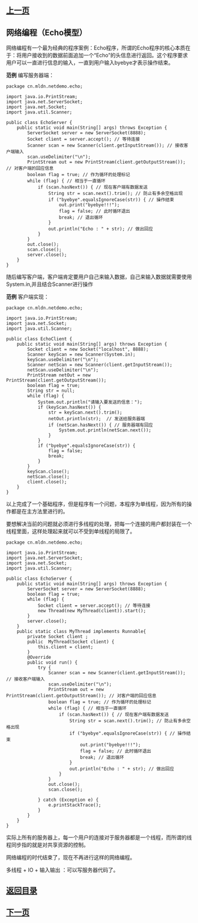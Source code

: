 ## [上一页](course117)
##  网络编程（Echo模型）

网络编程有一个最为经典的程序案例：Echo程序，所谓的Echo程序的核心本质在于：将用户接收到的数据前面追加一个“Echo”的头信息进行返回。这个程序要求用户可以一直进行信息的输入，一直到用户输入byebye才表示操作结束。

**范例** 编写服务器端：

	package cn.mldn.netdemo.echo;
	
	import java.io.PrintStream;
	import java.net.ServerSocket;
	import java.net.Socket;
	import java.util.Scanner;
	
	public class EchoServer {
		public static void main(String[] args) throws Exception {
			ServerSocket server = new ServerSocket(8888);
			Socket client = server.accept(); // 等待连接
			Scanner scan = new Scanner(client.getInputStream()); // 接收客户端输入
			scan.useDelimiter("\n");
			PrintStream out = new PrintStream(client.getOutputStream()); // 对客户端的回应信息
			boolean flag = true; // 作为循环的处理标记
			while (flag) { // 相当于一直循环
				if (scan.hasNext()) { // 现在客户端有数据发送
					String str = scan.next().trim(); // 防止有多余空格出现
					if ("byebye".equalsIgnoreCase(str)) { // 操作结束
						out.print("byebye!!!");
						flag = false; // 此时循环退出
						break; // 退出循环
					}
					out.println("Echo : " + str); // 做出回应
				}
			}
			out.close();
			scan.close();
			server.close();
		}
	}

随后编写客户端，客户端肯定要用户自己来输入数据，自己来输入数据就需要使用System.in,并且结合Scanner进行操作

**范例** 客户端实现：

	package cn.mldn.netdemo.echo;
	
	import java.io.PrintStream;
	import java.net.Socket;
	import java.util.Scanner;
	
	public class EchoClient {
		public static void main(String[] args) throws Exception {
			Socket client = new Socket("localhost", 8888);
			Scanner keyScan = new Scanner(System.in);
			keyScan.useDelimiter("\n");
			Scanner netScan = new Scanner(client.getInputStream());
			netScan.useDelimiter("\n");
			PrintStream netOut = new PrintStream(client.getOutputStream());
			boolean flag = true;
			String str = null;
			while (flag) {
				System.out.println("请输入要发送的信息：");
				if (keyScan.hasNext()) {
					str = keyScan.next().trim();
					netOut.println(str);  // 发送给服务器端
					if (netScan.hasNext()) { // 服务器端有回应
						System.out.println(netScan.next());
					}
				}
				if ("byebye".equalsIgnoreCase(str)) {
					flag = false;
					break;
				}	
			}
			keyScan.close();
			netScan.close();
			client.close();
		}
	}


以上完成了一个基础程序，但是程序有一个问题，本程序为单线程，因为所有的操作都是在主方法里进行的。

要想解决当前的问题就必须进行多线程的处理，把每一个连接的用户都封装在一个线程里面，这样处理起来就可以不受到单线程的局限了。

	package cn.mldn.netdemo.echo;
	
	import java.io.PrintStream;
	import java.net.ServerSocket;
	import java.net.Socket;
	import java.util.Scanner;
	
	public class EchoServer {
		public static void main(String[] args) throws Exception {
			ServerSocket server = new ServerSocket(8888);
			boolean flag = true;
			while (flag) {
				Socket client = server.accept(); // 等待连接
				new Thread(new MyThread(client)).start();
			}
			server.close();
		}
		public static class MyThread implements Runnable{
			private Socket client ;
			public  MyThread(Socket client) {
				this.client = client;
			}
			@Override
			public void run() {
				try {
					Scanner scan = new Scanner(client.getInputStream()); // 接收客户端输入
					scan.useDelimiter("\n");
					PrintStream out = new PrintStream(client.getOutputStream()); // 对客户端的回应信息
					boolean flag = true; // 作为循环的处理标记
					while (flag) { // 相当于一直循环
						if (scan.hasNext()) { // 现在客户端有数据发送
							String str = scan.next().trim(); // 防止有多余空格出现
							if ("byebye".equalsIgnoreCase(str)) { // 操作结束
								out.print("byebye!!!");
								flag = false; // 此时循环退出
								break; // 退出循环
							}
							out.println("Echo : " + str); // 做出回应
						}
					}
					out.close();
					scan.close();
					
				} catch (Exception e) {
					e.printStackTrace();
				}
			}
		}
	}

实际上所有的服务器上，每一个用户的连接对于服务器都是一个线程，而所谓的线程同步指的就是对共享资源的控制。

网络编程的时代结束了，现在不再进行这样的网络编程。

多线程 + IO + 输入输出   ：可以写服务器代码了。


## [返回目录](https://wuchengcheng110120.github.io/aliyunjava3/list)
## [下一页](course119)
